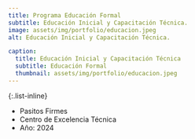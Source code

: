 ```yaml
---
title: Programa Educación Formal
subtitle: Educación Inicial y Capacitación Técnica.
image: assets/img/portfolio/educacion.jpeg
alt: Educación Inicial y Capacitación Técnica.

caption:
  title: Educación Inicial y Capacitación Técnica
  subtitle: Educación Formal
  thumbnail: assets/img/portfolio/educacion.jpeg
---
```


{:.list-inline}
- Pasitos Firmes
- Centro de Excelencia Técnica
- Año: 2024

